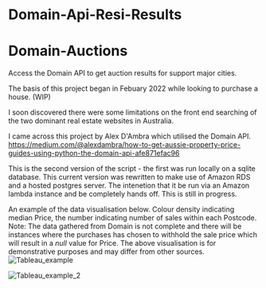 # Domain-Api-Resi-Results

# Domain-Auctions
Access the Domain API to get auction results for support major cities. 

The basis of this project began in Febuary 2022 while looking to purchase a house. (WIP) 

I soon discovered there were some limitations on the front end searching of the two dominant real estate websites in Australia.

I came across this project by Alex D'Ambra which utilised the Domain API. 
https://medium.com/@alexdambra/how-to-get-aussie-property-price-guides-using-python-the-domain-api-afe871efac96

This is the second version of the script - the first was run locally on a sqlite database. This current version was rewritten to make use of Amazon RDS and a hosted postgres server. 
The intenetion that it be run via an Amazon lambda instance and be completely hands off. This is still in progress.

An example of the data visualisation below. Colour density indicating median Price, the number indicating number of sales within each Postcode.
Note: The data gathered from Domain is not complete and there will be instances where the purchases has chosen to withhold the sale price which will result in a _null_ value for Price. The above visualisation is for demonstrative purposes and may differ from other sources. 
![Tableau_example](https://user-images.githubusercontent.com/113073854/206088732-b924e4b1-7cd4-4350-af72-eb5d15a2086e.PNG)

![Tableau_example_2](https://user-images.githubusercontent.com/113073854/206089729-b35fb7f7-abd1-4916-ba3c-ff13256f3313.PNG)

